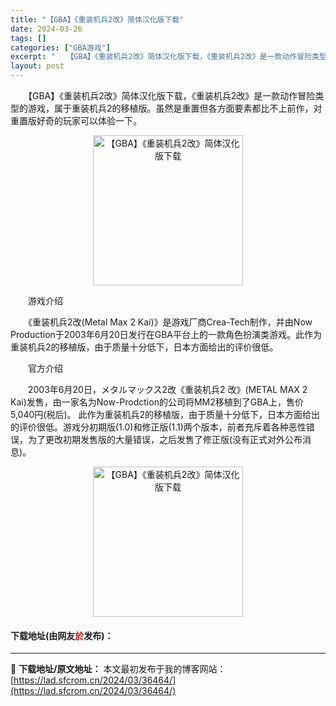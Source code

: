 ```yaml
---
title: "【GBA】《重装机兵2改》简体汉化版下载"
date: 2024-03-26
tags: []
categories: ["GBA游戏"]
excerpt: "　　【GBA】《重装机兵2改》简体汉化版下载，《重装机兵2改》是一款动作冒险类型的游戏，属于重装机兵2的移植版。虽然是重置但各方面要素都比不上前作，对重置版好奇的玩家可以体验一下。 　　游戏介绍 　　《重装机兵2改(Metal Max 2 Kai)》是游戏厂商Crea-Tech制作，并由Now Pr&hellip;"
layout: post
---
```


 <p>　　【GBA】《重装机兵2改》简体汉化版下载，《重装机兵2改》是一款动作冒险类型的游戏，属于重装机兵2的移植版。虽然是重置但各方面要素都比不上前作，对重置版好奇的玩家可以体验一下。</p> <p align="center"><img align="" border="0" src="https://lad.sfcrom.cn/wp-content/uploads/2024/03/20240326_6602660c8e82e.png" width="240" alt="【GBA】《重装机兵2改》简体汉化版下载" /></p> <p>　　游戏介绍</p> <p>　　《重装机兵2改(Metal Max 2 Kai)》是游戏厂商Crea-Tech制作，并由Now Production于2003年6月20日发行在GBA平台上的一款角色扮演类游戏。此作为重装机兵2的移植版，由于质量十分低下，日本方面给出的评价很低。</p> <p>　　官方介绍</p> <p>　　2003年6月20日，メタルマックス2改《重装机兵2 改》(METAL MAX 2 Kai)发售，由一家名为Now-Prodction的公司将MM2移植到了GBA上，售价5,040円(税后)。 此作为重装机兵2的移植版，由于质量十分低下，日本方面给出的评价很低。游戏分初期版(1.0)和修正版(1.1)两个版本，前者充斥着各种恶性错误，为了更改初期发售版的大量错误，之后发售了修正版(没有正式对外公布消息)。</p> <p align="center"><img align="" border="0" src="https://lad.sfcrom.cn/wp-content/uploads/2024/03/20240326_6602660cedbaf.png" width="240" alt="【GBA】《重装机兵2改》简体汉化版下载" /></p> <p><h4>下载地址(由网友<font color="red">於</font>发布)：</h4></p> 

---
📖 **下载地址/原文地址：** 本文最初发布于我的博客网站：[https://lad.sfcrom.cn/2024/03/36464/](https://lad.sfcrom.cn/2024/03/36464/)
